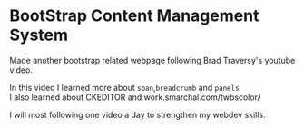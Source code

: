 # BootStrap Content Management System
Made another bootstrap related webpage following Brad Traversy's youtube video.

In this video I learned more about `span`,`breadcrumb` and `panels`  
I also learned about CKEDITOR and work.smarchal.com/twbscolor/  

I will most following one video a day to strengthen my webdev skills. 

